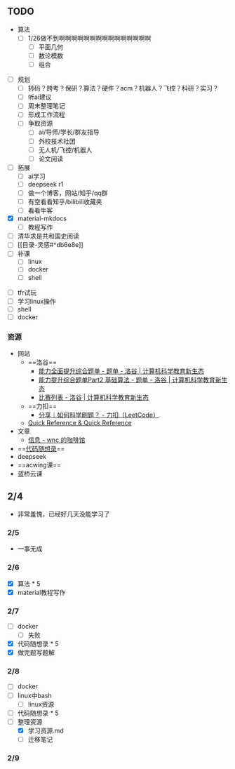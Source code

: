 ## TODO
* 算法
	- [ ] 1/26做不到啊啊啊啊啊啊啊啊啊啊啊啊啊啊啊
		- [ ] 平面几何
		- [ ] 数论模数
		- [ ] 组合
- [ ] 规划
	- [ ] 转码？跨考？保研？算法？硬件？acm？机器人？飞控？科研？实习？
	- [ ] 听ai建议
	- [ ]  周末整理笔记
	- [ ] 形成工作流程
	- [ ] 争取资源
		- [ ] ai/导师/学长/群友指导
		- [ ] 外校技术社团
		- [ ] 无人机/飞控/机器人
		- [ ] 论文阅读
- [ ] 拓展
	- [ ] ai学习
	- [ ] deepseek r1
	- [ ] 做一个博客，网站/知乎/qq群
	- [ ] 有空看看知乎/bilibili收藏夹
	- [ ] 看看牛客
- [x] material-mkdocs
	- [ ] 教程写作
- [ ] 清华求是共和国史阅读
- [ ] [[目录-灵感#^db6e8e]]
- [ ] 补课
	- [ ] linux
	- [ ] docker
	- [ ] shell
* [ ] tfr试玩
* [ ] 学习linux操作
* [ ] shell
* [ ] docker
### 资源
* 网站
	* ==洛谷==
		* [能力全面提升综合题单 - 题单 - 洛谷 | 计算机科学教育新生态](https://www.luogu.com.cn/training/9391)
		* [能力提升综合题单Part2 基础算法 - 题单 - 洛谷 | 计算机科学教育新生态](https://www.luogu.com.cn/training/9374)
		* [比赛列表 - 洛谷 | 计算机科学教育新生态](https://www.luogu.com.cn/contest/list)
	* ==力扣==
		* [分享｜如何科学刷题？ - 力扣（LeetCode）](https://leetcode.cn/circle/discuss/RvFUtj/)
	* [Quick Reference & Quick Reference](https://wangchujiang.com/reference/index.html)
* 文章
	* [信息 - wnc 的咖啡馆](https://wncfht.github.io/notes/Blogs/posts/24-12-30/)
* ==[代码随想录](https://programmercarl.com/)==
* deepseek
* ==acwing课==
* 蓝桥云课
## 2/4
* 非常羞愧，已经好几天没能学习了

### 2/5
- 一事无成
### 2/6
- [x] 算法 * 5
- [x] material教程写作
### 2/7
- [ ] docker
	- [ ] 失败
- [x] 代码随想录 * 5
- [x] 做完题写题解
### 2/8
- [ ] docker
- [ ] linux中bash
	- [ ] linux资源
- [ ] 代码随想录 * 5
- [ ] 整理资源
	- [x] 学习资源.md
	- [ ] 迁移笔记
### 2/9